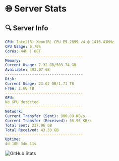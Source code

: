 # 🌐 Server Stats
## 🔍 Server Info
```yaml
CPU: Intel(R) Xeon(R) CPU E5-2699 v4 @ 1416.41MHz
CPU Usage: 6.70%
Cores: 44P | 88T
-----------------------------------
Memory:
Current Usage: 7.32 GB/503.74 GB
Available: 493.07 GB
-----------------------------------
Disk:
Current Usage: 23.02 GB/1.71 TB
Free: 1.60 TB
-----------------------------------
GPU:
No GPU detected
-----------------------------------
Network:
Current Transfer (Sent): 900.09 KB/s
Current Transfer (Received): 68.95 KB/s
Total Sent: 237.96 GB
Total Received: 43.33 GB
-----------------------------------
Uptime:
4d 10h 34m 11s
```
![GitHub Stats](https://img.shields.io/badge/Updated-2025-04-24_03:42:59-blue)